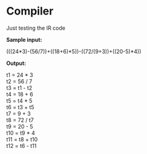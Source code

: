 # Compiler

Just testing the IR code

**Sample input:**

(((24*3)-(56/7))+((18+6)*5))-((72/(9+3))+((20-5)*4))


**Output:**

t1 = 24 * 3  
t2 = 56 / 7  
t3 = t1 - t2  
t4 = 18 + 6  
t5 = t4 * 5  
t6 = t3 + t5  
t7 = 9 + 3  
t8 = 72 / t7  
t9 = 20 - 5  
t10 = t9 * 4  
t11 = t8 + t10  
t12 = t6 - t11
